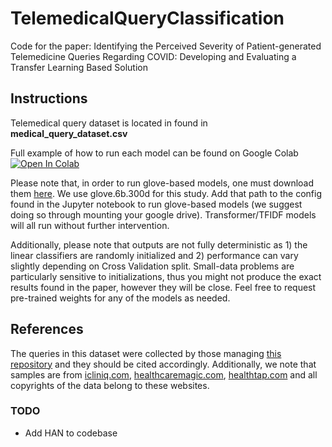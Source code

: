 # TelemedicalQueryClassification
Code for the paper: Identifying the Perceived Severity of Patient-generated Telemedicine Queries Regarding COVID:  Developing and Evaluating a Transfer Learning Based Solution

## Instructions 
Telemedical query dataset is located in found in **medical_query_dataset.csv**

Full example of how to run each model can be found on Google Colab [![Open In Colab](https://colab.research.google.com/assets/colab-badge.svg)](https://colab.research.google.com/drive/1Inggl-ILWpyNqFqNZmoS4mRC3qOu2fK4?usp=sharing)

Please note that, in order to run glove-based models, one must download them [here](https://nlp.stanford.edu/projects/glove/). We use glove.6b.300d for this study. Add that path to the config found in the Jupyter notebook to run glove-based models (we suggest doing so through mounting your google drive). Transformer/TFIDF models will all run without further intervention. 

Additionally, please note that outputs are not fully deterministic as 1) the linear classifiers are randomly initialized and 2) performance can vary slightly depending on Cross Validation split. Small-data problems are particularly sensitive to initializations, thus you might not produce the exact results found in the paper, however they will be close. Feel free to request pre-trained weights for any of the models as needed. 

## References 

The queries in this dataset were collected by those managing [this repository](https://github.com/UCSD-AI4H/COVID-Dialogue/) and they should be cited accordingly. Additionally, we note that samples are from [icliniq.com](https://www.icliniq.com/), [healthcaremagic.com](https://www.healthcaremagic.com/), [healthtap.com](https://www.healthtap.com/) and all copyrights of the data belong to these websites.


### TODO

- Add HAN to codebase
